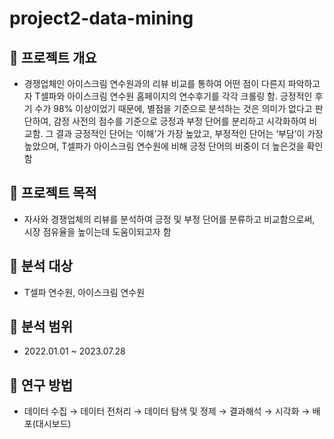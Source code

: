 # project2-data-mining

## 📌 프로젝트 개요
* 경쟁업체인 아이스크림 연수원과의 리뷰 비교를 통하여 어떤 점이 다른지 파악하고자 T셀파와 아이스크림 연수원 홈페이지의 연수후기를 각각 크롤링 함. 긍정적인 후기 수가 98% 이상이었기 때문에, 별점을 기준으로 분석하는 것은 의미가 없다고 판단하여, 감정 사전의 점수를 기준으로 긍정과 부정 단어를 분리하고 시각화하여 비교함. 그 결과 긍정적인 단어는 ‘이해’가 가장 높았고, 부정적인 단어는 ‘부담’이 가장 높았으며, T셀파가 아이스크림 연수원에 비해 긍정 단어의 비중이 더 높은것을 확인함

## 📌 프로젝트 목적
* 자사와 경쟁업체의 리뷰를 분석하여 긍정 및 부정 단어를 분류하고 비교함으로써, 시장 점유율을 높이는데 도움이되고자 함 

## 📌 분석 대상 
* T셀파 연수원, 아이스크림 연수원

## 📌 분석 범위 
* 2022.01.01 ~ 2023.07.28

## 📌 연구 방법 
* 데이터 수집 → 데이터 전처리 → 데이터 탐색 및 정제 → 결과해석 → 시각화 → 배포(대시보드)
